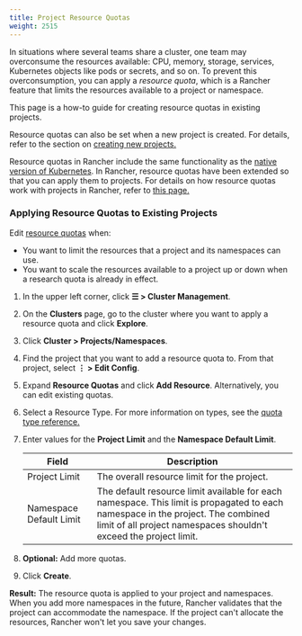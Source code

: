```yaml
---
title: Project Resource Quotas
weight: 2515
---
```


In situations where several teams share a cluster, one team may overconsume the resources available: CPU, memory, storage, services, Kubernetes objects like pods or secrets, and so on.  To prevent this overconsumption, you can apply a _resource quota_, which is a Rancher feature that limits the resources available to a project or namespace.

This page is a how-to guide for creating resource quotas in existing projects.

Resource quotas can also be set when a new project is created. For details, refer to the section on [creating new projects.]({{<baseurl>}}/rancher/v2.6/en/cluster-admin/projects-and-namespaces/#creating-projects)

Resource quotas in Rancher include the same functionality as the [native version of Kubernetes](https://kubernetes.io/docs/concepts/policy/resource-quotas/). In Rancher, resource quotas have been extended so that you can apply them to projects. For details on how resource quotas work with projects in Rancher, refer to [this page.](./quotas-for-projects)

### Applying Resource Quotas to Existing Projects

Edit [resource quotas]({{<baseurl>}}/rancher/v2.6/en/cluster-admin/projects-and-namespaces/resource-quotas) when:

- You want to limit the resources that a project and its namespaces can use.
- You want to scale the resources available to a project up or down when a research quota is already in effect.

1. In the upper left corner, click **☰ > Cluster Management**.
1. On the **Clusters** page, go to the cluster where you want to apply a resource quota and click **Explore**.
1. Click **Cluster > Projects/Namespaces**.
1. Find the project that you want to add a resource quota to. From that project, select **⋮ > Edit Config**.

1. Expand **Resource Quotas** and click **Add Resource**. Alternatively, you can edit existing quotas.

1. Select a Resource Type. For more information on types, see the [quota type reference.](./quota-type-reference)

1. Enter values for the **Project Limit** and the **Namespace Default Limit**.

    | Field                   | Description                                                                                              |
    | ----------------------- | -------------------------------------------------------------------------------------------------------- |
    | Project Limit           | The overall resource limit for the project.                                                              |
    | Namespace Default Limit | The default resource limit available for each namespace. This limit is propagated to each namespace in the project. The combined limit of all project namespaces shouldn't exceed the project limit. |

1. **Optional:** Add more quotas.

1. Click **Create**.

**Result:** The resource quota is applied to your project and namespaces. When you add more namespaces in the future, Rancher validates that the project can accommodate the namespace. If the project can't allocate the resources, Rancher won't let you save your changes.
